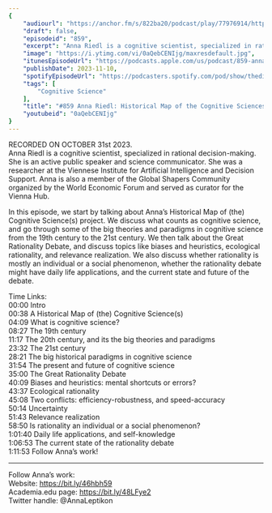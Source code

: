 ```yaml
---
{
	"audiourl": "https://anchor.fm/s/822ba20/podcast/play/77976914/https%3A%2F%2Fd3ctxlq1ktw2nl.cloudfront.net%2Fstaging%2F2023-9-31%2F8c989e1c-eefd-4043-1bce-78a95dc5be8b.m4a",
	"draft": false,
	"episodeid": "859",
	"excerpt": "Anna Riedl is a cognitive scientist, specialized in rational decision-making. She is an active public speaker and science communicator. She was a researcher at the Viennese Institute for Artificial Intelligence and Decision Support. Anna is also a member of the Global Shapers Community organized by the World Economic Forum and served as curator for the Vienna Hub.",
	"image": "https://i.ytimg.com/vi/0aQebCENIjg/maxresdefault.jpg",
	"itunesEpisodeUrl": "https://podcasts.apple.com/us/podcast/859-anna-riedl-historical-map-of-the-cognitive/id1451347236?i=1000634415061&uo=4",
	"publishDate": 2023-11-10,
	"spotifyEpisodeUrl": "https://podcasters.spotify.com/pod/show/thedissenter/episodes/859-Anna-Riedl-Historical-Map-of-the-Cognitive-Sciences--and-the-Great-Rationality-Debate-e2ba5si",
	"tags": [
		"Cognitive Science"
	],
	"title": "#859 Anna Riedl: Historical Map of the Cognitive Sciences, and the Great Rationality Debate",
	"youtubeid": "0aQebCENIjg"
}
---
```

RECORDED ON OCTOBER 31st 2023.  
Anna Riedl is a cognitive scientist, specialized in rational decision-making. She is an active public speaker and science communicator. She was a researcher at the Viennese Institute for Artificial Intelligence and Decision Support. Anna is also a member of the Global Shapers Community organized by the World Economic Forum and served as curator for the Vienna Hub.

In this episode, we start by talking about Anna’s Historical Map of (the) Cognitive Science(s) project. We discuss what counts as cognitive science, and go through some of the big theories and paradigms in cognitive science from the 19th century to the 21st century. We then talk about the Great Rationality Debate, and discuss topics like biases and heuristics, ecological rationality, and relevance realization. We also discuss whether rationality is mostly an individual or a social phenomenon, whether the rationality debate might have daily life applications, and the current state and future of the debate.

Time Links:  
<time>00:00</time> Intro  
<time>00:38</time> A Historical Map of (the) Cognitive Science(s)  
<time>04:09</time> What is cognitive science?  
<time>08:27</time> The 19th century  
<time>11:17</time> The 20th century, and its the big theories and paradigms  
<time>23:32</time> The 21st century  
<time>28:21</time> The big historical paradigms in cognitive science  
<time>31:54</time> The present and future of cognitive science  
<time>35:00</time> The Great Rationality Debate  
<time>40:09</time> Biases and heuristics: mental shortcuts or errors?  
<time>43:37</time> Ecological rationality  
<time>45:08</time> Two conflicts: efficiency-robustness, and speed-accuracy  
<time>50:14</time> Uncertainty  
<time>51:43</time> Relevance realization  
<time>58:50</time> Is rationality an individual or a social phenomenon?  
<time>1:01:40</time> Daily life applications, and self-knowledge  
<time>1:06:53</time> The current state of the rationality debate  
<time>1:11:53</time> Follow Anna’s work!

---

Follow Anna’s work:  
Website: https://bit.ly/46hbh59  
Academia.edu page: https://bit.ly/48LFye2  
Twitter handle: @AnnaLeptikon
